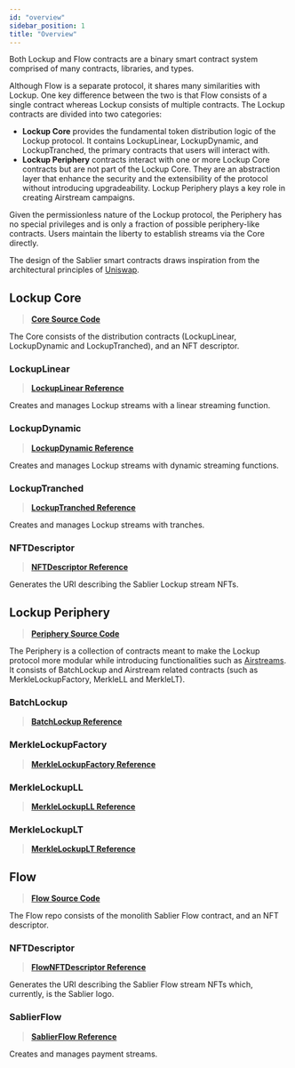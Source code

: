 ```yaml
---
id: "overview"
sidebar_position: 1
title: "Overview"
---
```


Both Lockup and Flow contracts are a binary smart contract system comprised of many contracts, libraries, and types.

Although Flow is a separate protocol, it shares many similarities with Lockup. One key difference between the two is
that Flow consists of a single contract whereas Lockup consists of multiple contracts. The Lockup contracts are divided
into two categories:

- **Lockup Core** provides the fundamental token distribution logic of the Lockup protocol. It contains LockupLinear,
  LockupDynamic, and LockupTranched, the primary contracts that users will interact with.
- **Lockup Periphery** contracts interact with one or more Lockup Core contracts but are not part of the Lockup Core.
  They are an abstraction layer that enhance the security and the extensibility of the protocol without introducing
  upgradeability. Lockup Periphery plays a key role in creating Airstream campaigns.

Given the permissionless nature of the Lockup protocol, the Periphery has no special privileges and is only a fraction
of possible periphery-like contracts. Users maintain the liberty to establish streams via the Core directly.

The design of the Sablier smart contracts draws inspiration from the architectural principles of
[Uniswap](https://docs.uniswap.org/).

## Lockup Core

> [**Core Source Code**](https://github.com/sablier-labs/v2-core/tree/v1.2.0)

The Core consists of the distribution contracts (LockupLinear, LockupDynamic and LockupTranched), and an NFT descriptor.

### LockupLinear

> [**LockupLinear Reference**](./lockup/core/contract.SablierV2LockupLinear)

Creates and manages Lockup streams with a linear streaming function.

### LockupDynamic

> [**LockupDynamic Reference**](./lockup/core/contract.SablierV2LockupDynamic)

Creates and manages Lockup streams with dynamic streaming functions.

### LockupTranched

> [**LockupTranched Reference**](./lockup/core/contract.SablierV2LockupTranched)

Creates and manages Lockup streams with tranches.

### NFTDescriptor

> [**NFTDescriptor Reference**](./lockup/core/contract.SablierV2NFTDescriptor)

Generates the URI describing the Sablier Lockup stream NFTs.

## Lockup Periphery

> [**Periphery Source Code**](https://github.com/sablier-labs/v2-periphery/tree/v1.2.0)

The Periphery is a collection of contracts meant to make the Lockup protocol more modular while introducing
functionalities such as [Airstreams](/concepts/lockup/airstreams). It consists of BatchLockup and Airstream related
contracts (such as MerkleLockupFactory, MerkleLL and MerkleLT).

### BatchLockup

> [**BatchLockup Reference**](./lockup/periphery/contract.SablierV2BatchLockup)

### MerkleLockupFactory

> [**MerkleLockupFactory Reference**](./lockup/periphery/contract.SablierV2MerkleLockupFactory)

### MerkleLockupLL

> [**MerkleLockupLL Reference**](./lockup/periphery/contract.SablierV2MerkleLL)

### MerkleLockupLT

> [**MerkleLockupLT Reference**](./lockup/periphery/contract.SablierV2MerkleLT)

## Flow

> [**Flow Source Code**](https://github.com/sablier-labs/flow/tree/v1.0.0)

The Flow repo consists of the monolith Sablier Flow contract, and an NFT descriptor.

### NFTDescriptor

> [**FlowNFTDescriptor Reference**](./flow/contracts/contract.FlowNFTDescriptor)

Generates the URI describing the Sablier Flow stream NFTs which, currently, is the Sablier logo.

### SablierFlow

> [**SablierFlow Reference**](./flow/contracts/contract.SablierFlow)

Creates and manages payment streams.
